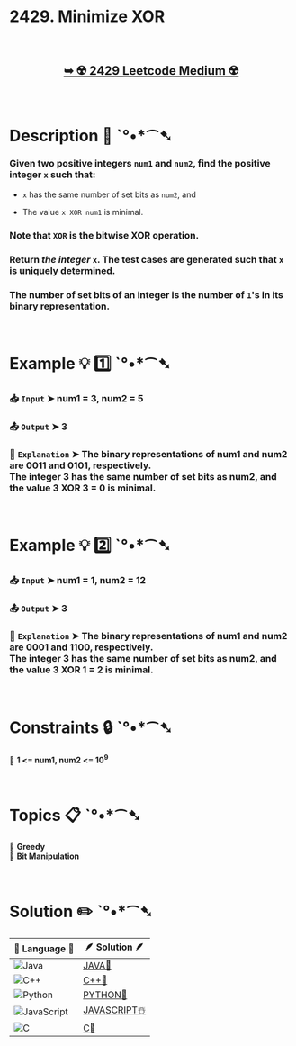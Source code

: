 # 2429. Minimize XOR

</br>

<h2 align="center"> 

<a href="https://leetcode.com/problems/minimize-xor/description/?envType=daily-question&envId=2025-01-15"><strong>➥ ☢️ 2429 Leetcode Medium ☢️ </strong></a>
</h2>

</br>

# Description 📜 ˋ°•*⁀➷

### Given two positive integers `num1` and `num2`, find the positive integer `x` such that:

- `x` has the same number of set bits as `num2`, and

- The value `x XOR num1` is minimal.

### Note that `XOR` is the bitwise XOR operation.

### Return *the integer* `x`. The test cases are generated such that `x` is uniquely determined.

### The number of set bits of an integer is the number of `1`'s in its binary representation.

</br>

# Example 💡 1️⃣ ˋ°•*⁀➷

  ### 📥 `Input`  ➤ num1 = 3, num2 = 5

  ### 📤 `Output`  ➤ 3

  ### 🔦 `Explanation`  ➤ The binary representations of num1 and num2 are 0011 and 0101, respectively.</br> The integer 3 has the same number of set bits as num2, and the value 3 XOR 3 = 0 is minimal.

</br>

# Example 💡 2️⃣ ˋ°•*⁀➷

  ### 📥 `Input` ➤ num1 = 1, num2 = 12

  ### 📤 `Output`  ➤ 3

  ### 🔦 `Explanation` ➤ The binary representations of num1 and num2 are 0001 and 1100, respectively.</br> The integer 3 has the same number of set bits as num2, and the value 3 XOR 1 = 2 is minimal.

</br>

# Constraints 🔒 ˋ°•*⁀➷

🔹 **1 <= num1, num2 <= 10<sup>9</sup>** </br>

</br>

# Topics 📋 ˋ°•*⁀➷

🔸 **Greedy**  </br>
🔸 **Bit Manipulation**  </br>

</br>

# Solution ✏️ ˋ°•*⁀➷

| 📒 Language 📒  | 🪶 Solution 🪶 |
| ------------- | ------------- |
|  ![Java](https://img.shields.io/badge/java-%23ED8B00.svg?style=for-the-badge&logo=openjdk&logoColor=white)  | [JAVA🍁](https://github.com/Prakhar-002/LEETCODE/blob/main/%F0%9F%8D%84%20Daily%20Challenge%202025%20%F0%9F%8D%B3/%F0%9F%94%AC%20Examine%20Thoroughly%20%F0%9F%A7%AC/01%20Jan%20%F0%9F%AA%BC/15%20-%2001%20-%202025%20---%202429.%20Minimize%20XOR%20%E2%98%83%EF%B8%8F%20%F0%9F%8D%81%20%F0%9F%8D%B0%20%F0%9F%8E%B2%20%F0%9F%92%96/%F0%9F%8D%81JAVA%20-%202429.%20Minimize%20XOR.java) |
|  ![C++](https://img.shields.io/badge/c++-%2300599C.svg?style=for-the-badge&logo=c%2B%2B&logoColor=white)  | [C++🎲](https://github.com/Prakhar-002/LEETCODE/blob/main/%F0%9F%8D%84%20Daily%20Challenge%202025%20%F0%9F%8D%B3/%F0%9F%94%AC%20Examine%20Thoroughly%20%F0%9F%A7%AC/01%20Jan%20%F0%9F%AA%BC/15%20-%2001%20-%202025%20---%202429.%20Minimize%20XOR%20%E2%98%83%EF%B8%8F%20%F0%9F%8D%81%20%F0%9F%8D%B0%20%F0%9F%8E%B2%20%F0%9F%92%96/%F0%9F%8E%B2CPP%20-%202429.%20Minimize%20XOR.cpp)  |
|  ![Python](https://img.shields.io/badge/python-3670A0?style=for-the-badge&logo=python&logoColor=ffdd54)    | [PYTHON🍰](https://github.com/Prakhar-002/LEETCODE/blob/main/%F0%9F%8D%84%20Daily%20Challenge%202025%20%F0%9F%8D%B3/%F0%9F%94%AC%20Examine%20Thoroughly%20%F0%9F%A7%AC/01%20Jan%20%F0%9F%AA%BC/15%20-%2001%20-%202025%20---%202429.%20Minimize%20XOR%20%E2%98%83%EF%B8%8F%20%F0%9F%8D%81%20%F0%9F%8D%B0%20%F0%9F%8E%B2%20%F0%9F%92%96/%F0%9F%8D%B0PYTHON%20-%202429.%20Minimize%20XOR.py) |
| ![JavaScript](https://img.shields.io/badge/javascript-%23323330.svg?style=for-the-badge&logo=javascript&logoColor=%23F7DF1E)   | [JAVASCRIPT☃️](https://github.com/Prakhar-002/LEETCODE/blob/main/%F0%9F%8D%84%20Daily%20Challenge%202025%20%F0%9F%8D%B3/%F0%9F%94%AC%20Examine%20Thoroughly%20%F0%9F%A7%AC/01%20Jan%20%F0%9F%AA%BC/15%20-%2001%20-%202025%20---%202429.%20Minimize%20XOR%20%E2%98%83%EF%B8%8F%20%F0%9F%8D%81%20%F0%9F%8D%B0%20%F0%9F%8E%B2%20%F0%9F%92%96/%E2%98%83%EF%B8%8FJAVASCRIPT%20-%202429.%20Minimize%20XOR.js) |
|   ![C](https://img.shields.io/badge/c-%2300599C.svg?style=for-the-badge&logo=c&logoColor=white)   | [C💖](https://github.com/Prakhar-002/LEETCODE/blob/main/%F0%9F%8D%84%20Daily%20Challenge%202025%20%F0%9F%8D%B3/%F0%9F%94%AC%20Examine%20Thoroughly%20%F0%9F%A7%AC/01%20Jan%20%F0%9F%AA%BC/15%20-%2001%20-%202025%20---%202429.%20Minimize%20XOR%20%E2%98%83%EF%B8%8F%20%F0%9F%8D%81%20%F0%9F%8D%B0%20%F0%9F%8E%B2%20%F0%9F%92%96/%F0%9F%92%96C%20-%202429.%20Minimize%20XOR.c)  |
